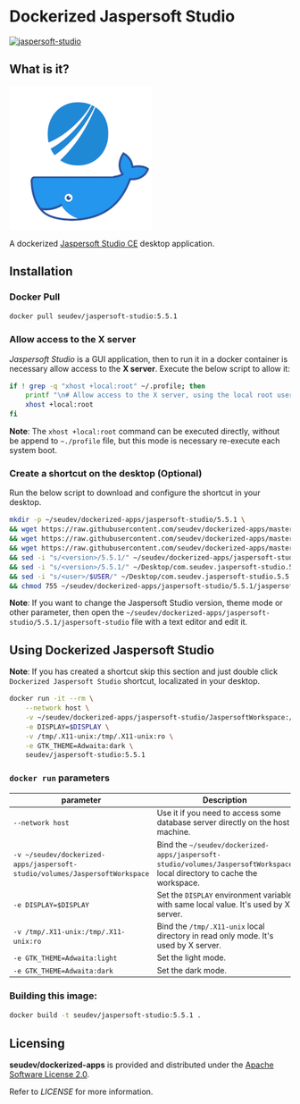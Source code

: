 # Dockerized Jaspersoft Studio

[![jaspersoft-studio](http://dockeri.co/image/seudev/jaspersoft-studio)](https://hub.docker.com/r/seudev/jaspersoft-studio)

## What is it?

![dockerized-jaspersoft-studio-256px](https://raw.githubusercontent.com/seudev/dockerized-apps/master/jaspersoft-studio/dockerized-jaspersoft-studio-256px.png)

A dockerized [Jaspersoft Studio CE](https://community.jaspersoft.com/project/jaspersoft-studio) desktop application.

## Installation

### Docker Pull

```sh
docker pull seudev/jaspersoft-studio:5.5.1
```

### Allow access to the X server

*Jaspersoft Studio* is a GUI application, then to run it in a docker container is necessary allow access to the **X server**. Execute the below script to allow it:

```sh
if ! grep -q "xhost +local:root" ~/.profile; then
    printf "\n# Allow access to the X server, using the local root user\nxhost +local:root\n" >> ~/.profile
    xhost +local:root
fi
```

**Note**: The `xhost +local:root` command can be executed directly, without be append to `~./profile` file, but this mode is necessary re-execute each system boot.

### Create a shortcut on the desktop (Optional)

Run the below script to download and configure the shortcut in your desktop.

```sh
mkdir -p ~/seudev/dockerized-apps/jaspersoft-studio/5.5.1 \
&& wget https://raw.githubusercontent.com/seudev/dockerized-apps/master/jaspersoft-studio/jaspersoft-studio -O ~/seudev/dockerized-apps/jaspersoft-studio/5.5.1/jaspersoft-studio \
&& wget https://raw.githubusercontent.com/seudev/dockerized-apps/master/jaspersoft-studio/dockerized-jaspersoft-studio-256px.png -O ~/seudev/dockerized-apps/jaspersoft-studio/dockerized-jaspersoft-studio-256px.png \
&& wget https://raw.githubusercontent.com/seudev/dockerized-apps/master/jaspersoft-studio/com.seudev.jaspersoft-studio.desktop -O ~/Desktop/com.seudev.jaspersoft-studio.5.5.1.desktop \
&& sed -i "s/<version>/5.5.1/" ~/seudev/dockerized-apps/jaspersoft-studio/5.5.1/jaspersoft-studio \
&& sed -i "s/<version>/5.5.1/" ~/Desktop/com.seudev.jaspersoft-studio.5.5.1.desktop \
&& sed -i "s/<user>/$USER/" ~/Desktop/com.seudev.jaspersoft-studio.5.5.1.desktop \
&& chmod 755 ~/seudev/dockerized-apps/jaspersoft-studio/5.5.1/jaspersoft-studio ~/Desktop/com.seudev.jaspersoft-studio.5.5.1.desktop
```

**Note**: If you want to change the Jaspersoft Studio version, theme mode or other parameter, then open the `~/seudev/dockerized-apps/jaspersoft-studio/5.5.1/jaspersoft-studio` file with a text editor and edit it.

## Using Dockerized Jaspersoft Studio

**Note**: If you has created a shortcut skip this section and just double click `Dockerized Jaspersoft Studio` shortcut, localizated in your desktop.

```sh
docker run -it --rm \
    --network host \
    -v ~/seudev/dockerized-apps/jaspersoft-studio/JaspersoftWorkspace:/root/JaspersoftWorkspace \
    -e DISPLAY=$DISPLAY \
    -v /tmp/.X11-unix:/tmp/.X11-unix:ro \
    -e GTK_THEME=Adwaita:dark \
    seudev/jaspersoft-studio:5.5.1
```

### `docker run` parameters

| **parameter**                                                               | **Description**                                                                                                           |
| --------------------------------------------------------------------------- | ------------------------------------------------------------------------------------------------------------------------- |
| `--network host`                                                            | Use it if you need to access some database server directly on the host machine.                                           |
| `-v ~/seudev/dockerized-apps/jaspersoft-studio/volumes/JaspersoftWorkspace` | Bind the `~/seudev/dockerized-apps/jaspersoft-studio/volumes/JaspersoftWorkspace` local directory to cache the workspace. |
| `-e DISPLAY=$DISPLAY`                                                       | Set the `DISPLAY` environment variable with same local value. It's used by X server.                                      |
| `-v /tmp/.X11-unix:/tmp/.X11-unix:ro`                                       | Bind the `/tmp/.X11-unix` local directory in read only mode. It's used by X server.                                       |
| `-e GTK_THEME=Adwaita:light`                                                | Set the light mode.                                                                                                       |
| `-e GTK_THEME=Adwaita:dark`                                                 | Set the dark mode.                                                                                                        |

### Building this image:

```sh
docker build -t seudev/jaspersoft-studio:5.5.1 .
```

## Licensing

**seudev/dockerized-apps** is provided and distributed under the [Apache Software License 2.0](http://www.apache.org/licenses/LICENSE-2.0).

Refer to *LICENSE* for more information.
